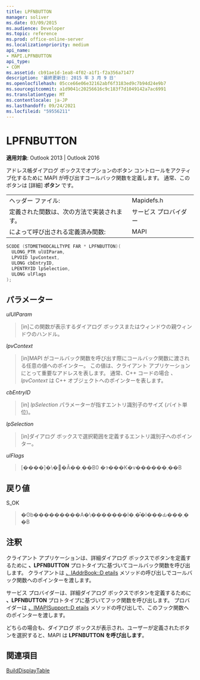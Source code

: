 ```yaml
---
title: LPFNBUTTON
manager: soliver
ms.date: 03/09/2015
ms.audience: Developer
ms.topic: reference
ms.prod: office-online-server
ms.localizationpriority: medium
api_name:
- MAPI.LPFNBUTTON
api_type:
- COM
ms.assetid: cb91ae1d-1ea8-4f02-a1f1-f2a356a71477
description: '最終更新日: 2015 年 3 月 9 日'
ms.openlocfilehash: 05cce66e06e32162abf6f3183ed9c7b94d24e9b7
ms.sourcegitcommit: a1d9041c20256616c9c183f7d1049142a7ac6991
ms.translationtype: MT
ms.contentlocale: ja-JP
ms.lasthandoff: 09/24/2021
ms.locfileid: "59556211"
---
```

# <a name="lpfnbutton"></a>LPFNBUTTON

  
  
**適用対象**: Outlook 2013 | Outlook 2016 
  
アドレス帳ダイアログ ボックスでオプションのボタン コントロールをアクティブ化するために MAPI が呼び出すコールバック関数を定義します。 通常、このボタンは [詳細] **ボタン** です。 
  
|||
|:-----|:-----|
|ヘッダー ファイル:  <br/> |Mapidefs.h  <br/> |
|定義された関数は、次の方法で実装されます。  <br/> |サービス プロバイダー  <br/> |
|によって呼び出される定義済み関数:  <br/> |MAPI  <br/> |
   
```cpp
SCODE (STDMETHODCALLTYPE FAR * LPFNBUTTON)(
  ULONG_PTR ulUIParam,
  LPVOID lpvContext,
  ULONG cbEntryID,
  LPENTRYID lpSelection,
  ULONG ulFlags
);
```

## <a name="parameters"></a>パラメーター

 _ulUIParam_
  
> [in]この関数が表示するダイアログ ボックスまたはウィンドウの親ウィンドウのハンドル。
    
 _lpvContext_
  
> [in]MAPI がコールバック関数を呼び出す際にコールバック関数に渡される任意の値へのポインター。 この値は、クライアント アプリケーションにとって重要なアドレスを表します。 通常、C++ コードの場合  _、lpvContext_ は C++ オブジェクトへのポインターを表します。 
    
 _cbEntryID_
  
> [in]  _lpSelection_ パラメーターが指すエントリ識別子のサイズ (バイト単位)。 
    
 _lpSelection_
  
> [in]ダイアログ ボックスで選択範囲を定義するエントリ識別子へのポインター。
    
 _ulFlags_
  
> [����]�\�񂳂�Ă��܂��B0 �ɂ���K�v������܂��B
    
## <a name="return-value"></a>戻り値

S_OK 
  
> �ʘb���������A�\�������l�܂��͒l���Ԃ���܂��B
    
## <a name="remarks"></a>注釈

クライアント アプリケーションは、詳細ダイアログ ボックスでボタンを定義するために **、LPFNBUTTON** プロトタイプに基づいてコールバック関数を呼び出します。 クライアントは [、IAddrBook::D etails](iaddrbook-details.md) メソッドの呼び出しでコールバック関数へのポインターを渡します。 
  
サービス プロバイダーは、詳細ダイアログ ボックスでボタンを定義するために **、LPFNBUTTON** プロトタイプに基づいてフック関数を呼び出します。 プロバイダーは [、IMAPISupport::D etails](imapisupport-details.md) メソッドの呼び出しで、このフック関数へのポインターを渡します。 
  
どちらの場合も、ダイアログ ボックスが表示され、ユーザーが定義されたボタンを選択すると、MAPI は **LPFNBUTTON を呼び出します**。 
  
## <a name="see-also"></a>関連項目



[BuildDisplayTable](builddisplaytable.md)

